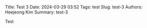 Title: Test 3
Date: 2024-03-29 03:52
Tags: test
Slug: test-3
Authors: Heejeong Kim
Summary: test-3

Test